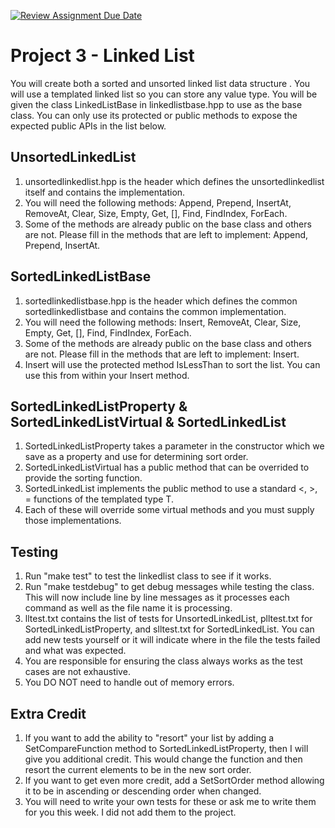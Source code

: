 [![Review Assignment Due Date](https://classroom.github.com/assets/deadline-readme-button-24ddc0f5d75046c5622901739e7c5dd533143b0c8e959d652212380cedb1ea36.svg)](https://classroom.github.com/a/16s-BjRY)
# Project 3 - Linked List
You will create both a sorted and unsorted linked list data structure .  You will use a templated linked list so you can store any value type.  You will be given the class LinkedListBase in linkedlistbase.hpp to use as the base class.  You can only use its protected or public methods to expose the expected public APIs in the list below.

## UnsortedLinkedList
1. unsortedlinkedlist.hpp is the header which defines the unsortedlinkedlist itself and contains the implementation.
2. You will need the following methods: Append, Prepend, InsertAt, RemoveAt, Clear, Size, Empty, Get, [], Find, FindIndex, ForEach.
3. Some of the methods are already public on the base class and others are not.  Please fill in the methods that are left to implement: Append, Prepend, InsertAt.
## SortedLinkedListBase
1. sortedlinkedlistbase.hpp is the header which defines the common sortedlinkedlistbase and contains the common implementation.
2. You will need the following methods: Insert, RemoveAt, Clear, Size, Empty, Get, [], Find, FindIndex, ForEach.
3. Some of the methods are already public on the base class and others are not.  Please fill in the methods that are left to implement: Insert.
4. Insert will use the protected method IsLessThan to sort the list.  You can use this from within your Insert method.
## SortedLinkedListProperty & SortedLinkedListVirtual & SortedLinkedList
1. SortedLinkedListProperty takes a parameter in the constructor which we save as a property and use for determining sort order.
2. SortedLinkedListVirtual has a public method that can be overrided to provide the sorting function.
3. SortedLinkedList implements the public method to use a standard <, >, = functions of the templated type T.
4. Each of these will override some virtual methods and you must supply those implementations.
## Testing
1. Run "make test" to test the linkedlist class to see if it works.
2. Run "make testdebug" to get debug messages while testing the class.  This will now include line by line messages as it processes each command as well as the file name it is processing.
3. lltest.txt contains the list of tests for UnsortedLinkedList, plltest.txt for SortedLinkedListProperty, and slltest.txt for SortedLinkedList.  You can add new tests yourself or it will indicate where in the file the tests failed and what was expected.
4. You are responsible for ensuring the class always works as the test cases are not exhaustive.
5. You DO NOT need to handle out of memory errors.
## Extra Credit
1. If you want to add the ability to "resort" your list by adding a SetCompareFunction method to SortedLinkedListProperty, then I will give you additional credit.  This would change the function and then resort the current elements to be in the new sort order.
2. If you want to get even more credit, add a SetSortOrder method allowing it to be in ascending or descending order when changed.
3. You will need to write your own tests for these or ask me to write them for you this week.  I did not add them to the project.
